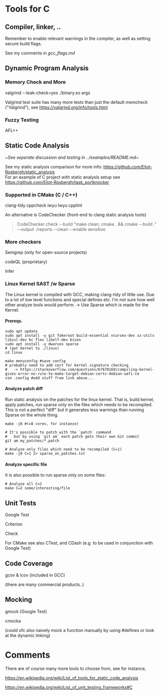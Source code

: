 # Tools for C

## Compiler, linker, ..

Remember to enable relevant warnings in the compiler, as well as setting secure build flags.

See my comments in _gcc_flags.md_

## Dynamic Program Analysis
### Memory Check and More

valgrind --leak-check=yes ./binary.so args

Valgrind test suite has many more tests than just the default memcheck ("Valgrind"), see https://valgrind.org/info/tools.html

### Fuzzy Testing

AFL++


## Static Code Analysis

~_See seperate discussion and testing in ../examples/README.md_~

See my static analysis comparison for more info: https://github.com/Eliot-Roxbergh/static_analysis \
For an example of C project with static analysis setup see https://github.com/Eliot-Roxbergh/task_portknocker


### Supported in CMake (C / C++)

clang-tidy cppcheck iwyu lwyu cpplint

An alternative is CodeChecker (front-end to clang static analysis tools)

>CodeChecker check --build "make clean; cmake . && cmake --build ."  --output ./reports --clean --enable sensitive

### More checkers

Semgrep (only for open-source projects)

codeQL (proprietary)

Infer

### Linux Kernel SAST /w Sparse

The Linux kernel is compiled with GCC, making clang-tidy of little use.
Due to a lot of low level functions and special defines etc. I'm not sure how well other analyze tools would perform.
-> Use Sparse which is made for the Kernel.

#### Prereqs. 

```
sudo apt update
sudo apt install -y git fakeroot build-essential ncurses-dev xz-utils libssl-dev bc flex libelf-dev bison
sudo apt install -y dwarves sparse
# (get kernel to ./linux)
cd linux

make menuconfig #save config
# probably need to add cert for kernel signature checking
#   -> https://stackoverflow.com/questions/67670169/compiling-kernel-gives-error-no-rule-to-make-target-debian-certs-debian-uefi-ce
vim .config #add stuff from link above...
```

#### Analyze patch diff

Run static analysis on the patches for the linux kernel.
That is, build kernel, apply patches, run sparse only on the files which needs to be recompiled.
This is not a perfect "diff" but it generates less warnings than running Sparse on the whole thing.


```
make -j8 #(=8 cores, for instance)

# It's possible to patch with the `patch` command
#   but by using `git am` each patch gets their own Git commit
git am my_patches/*.patch

# Analyze only files which need to be recompiled (C=1)
make -j8 C=1 2> sparse_on_patches.txt
```

#### Analyze specific file

It is also possible to run sparse only on some files:

```
# Analyze all C=2
make C=2 some/interesting/file
```


## Unit Tests

Google Test

Criterion

Check


For CMake see also CTest, and CDash (e.g. to be used in conjunction with Google Test)

## Code Coverage

gcov & lcov (included in GCC)

(there are many commercial products..)

## Mocking

gmock (Google Test)

cmocka

(could ofc also naively mock a function manually by using #defines or look at the dynamic linking)

# Comments
There are of course many more tools to choose from, see for instance,

https://en.wikipedia.org/wiki/List_of_tools_for_static_code_analysis

https://en.wikipedia.org/wiki/List_of_unit_testing_frameworks#C
